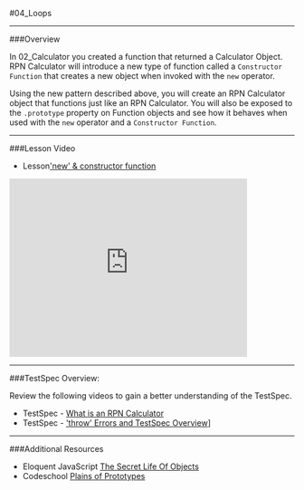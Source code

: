 #04_Loops
<hr>

###Overview

In 02_Calculator you created a function that returned a Calculator Object.  RPN Calculator will introduce a new type of function called a `Constructor Function` that creates a new object when invoked with the `new` operator.  

Using the new pattern described above, you will create an RPN Calculator object that functions just like an RPN Calculator.  You will also be exposed to the `.prototype` property on Function objects and see how it behaves when used with the `new` operator and a `Constructor Function`.


<hr>


###Lesson Video

- Lesson['new' & constructor function](http://www.youtube.com/watch?v=yJd7R-Ac4Uo)


<iframe width="420" height="315" src="https://www.youtube.com/embed/yJd7R-Ac4Uo" frameborder="0" allowfullscreen></iframe>

<br>
<hr>

###TestSpec Overview:

Review the following videos to gain a better understanding of the TestSpec.

- TestSpec - [What is an RPN Calculator](http://www.youtube.com/watch?v=PoI1sX9F4tA)
- TestSpec - ['throw' Errors and TestSpec Overview](http://www.youtube.com/watch?v=7_Auxy_mRfM)]


<hr>

###Additional Resources

- Eloquent JavaScript [The Secret Life Of Objects](http://eloquentjavascript.net/06_object.html)
- Codeschool [Plains of Prototypes](http://javascript-roadtrip-part3.codeschool.com/levels/5)  

